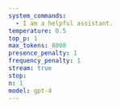 ```yaml
---
system_commands:
  - I am a helpful assistant.
temperature: 0.5
top_p: 1
max_tokens: 8000
presence_penalty: 1
frequency_penalty: 1
stream: true
stop: 
n: 1
model: gpt-4
---
```

